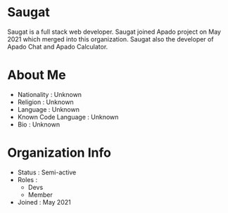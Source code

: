 # Saugat
Saugat is a full stack web developer. Saugat joined Apado project on May 2021 which merged into this organization. Saugat also the developer of Apado Chat and Apado Calculator. 

# About Me
- Nationality : Unknown
- Religion : Unknown 
- Language : Unknown 
- Known Code Language : Unknown 
- Bio : Unknown 

# Organization Info
- Status : Semi-active
- Roles :
  - Devs
  - Member
- Joined : May 2021
